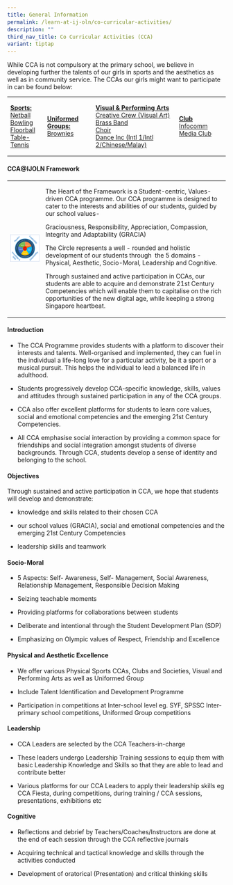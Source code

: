 ```yaml
---
title: General Information
permalink: /learn-at-ij-oln/co-curricular-activities/
description: ""
third_nav_title: Co Curricular Activities (CCA)
variant: tiptap
---
```

<p>While CCA is not compulsory at the primary school, we believe in developing
further the talents of our girls in sports and the aesthetics as well as
in community service. The CCAs our girls might want to participate in can
be found below:</p>
<table style="minWidth: 100px">
<colgroup>
<col>
<col>
<col>
<col>
</colgroup>
<tbody>
<tr>
<td rowspan="1" colspan="1">
<p><strong><u>Sports:<br></u></strong>  <a href="/learn-at-ij-oln/cca/netball" rel="noopener" target="_self">Netball</a>
<br><a href="/learn-at-ij-oln/cca/bowling" rel="noopener" target="_self">Bowling</a>
<br><a href="/learn-at-ij-oln/cca/floorball" rel="noopener" target="_self">Floorball</a>
<br><a href="/learn-at-ij-oln/cca/tabletennis" rel="noopener" target="_self">Table-Tennis</a>
</p>
</td>
<td rowspan="1" colspan="1">
<p><strong><u>Uniformed Groups:<br></u></strong><a href="/learn-at-ij-oln/cca/brownies" rel="noopener" target="_self">Brownies</a>&nbsp;</p>
</td>
<td rowspan="1" colspan="1">
<p><strong><u>Visual &amp; Performing Arts<br></u></strong><a href="/learn-at-ij-oln/cca/creativecrew" rel="noopener" target="_self">Creative Crew (Visual Art)</a>
<br><a href="/learn-at-ij-oln/cca/brassband" rel="noopener" target="_self">Brass Band</a>
<br><a href="/learn-at-ij-oln/cca/choir" rel="noopener" target="_self">Choir</a>
<br><a href="/learn-at-ij-oln/cca/danceinc" rel="noopener" target="_self">Dance Inc (Intl 1/Intl 2/Chinese/Malay)</a>
</p>
</td>
<td rowspan="1" colspan="1">
<p><strong><u>Club</u></strong>
<br><a href="/learn-at-ij-oln/cca/infomediaclub" rel="noopener" target="_self">Infocomm Media Club</a>
</p>
</td>
</tr>
</tbody>
</table>
<h4><strong>CCA@IJOLN Framework</strong></h4>
<table style="minWidth: 50px">
<colgroup>
<col>
<col>
</colgroup>
<tbody>
<tr>
<td rowspan="1" colspan="1">
<div class="isomer-image-wrapper">
<img style="width: 100%" height="auto" width="100%" src="/images/cca.png">
</div>
</td>
<td rowspan="1" colspan="1">
<p>The Heart of the Framework is a Student-centric, Values-driven CCA programme.
Our CCA programme is designed to cater to the interests and abilities of
our students, guided by our school values-&nbsp;</p>
<p>Graciousness, Responsibility, Appreciation, Compassion, Integrity and
Adaptability (GRACIA)</p>
<p>The Circle represents a well - rounded and holistic development of our
students through&nbsp; the 5 domains - Physical, Aesthetic, Socio-Moral,
Leadership and Cognitive.</p>
<p>Through sustained and active participation in CCAs, our students are able
to acquire and demonstrate 21st Century Competencies which will enable
them to capitalise on the rich opportunities of the new digital age, while
keeping a strong Singapore heartbeat.</p>
</td>
</tr>
</tbody>
</table>
<h4><strong>Introduction</strong></h4>
<ul data-tight="true" class="tight">
<li>
<p>The CCA Programme provides students with a platform to discover their
interests and talents. Well-organised and implemented, they can fuel in
the individual a life-long love for a particular activity, be it a sport
or a musical pursuit. This helps the individual to lead a balanced life
in adulthood.</p>
</li>
<li>
<p>Students progressively develop CCA-specific knowledge, skills, values
and attitudes through sustained participation in any of the CCA groups.</p>
</li>
<li>
<p>CCA also offer excellent platforms for students to learn core values,
social and emotional competencies and the emerging 21st Century Competencies.</p>
</li>
<li>
<p>All CCA emphasise social interaction by providing a common space for friendships
and social integration amongst students of diverse backgrounds. Through
CCA, students develop a sense of identity and belonging to the school.</p>
</li>
</ul>
<p></p>
<h4><strong>Objectives<br></strong></h4>
<p>Through sustained and active participation in CCA, we hope that students
will develop and demonstrate:</p>
<p></p>
<ul data-tight="true" class="tight">
<li>
<p>knowledge and skills related to their chosen CCA</p>
</li>
<li>
<p>our school values (GRACIA), social and emotional competencies and the
emerging 21st Century Competencies</p>
</li>
<li>
<p>leadership skills and teamwork</p>
</li>
</ul>
<h4><strong>Socio-Moral</strong></h4>
<ul data-tight="true" class="tight">
<li>
<p>5 Aspects: Self- Awareness, Self- Management, Social Awareness, Relationship
Management, Responsible Decision Making</p>
</li>
<li>
<p>Seizing teachable moments</p>
</li>
<li>
<p>Providing platforms for collaborations between students</p>
</li>
<li>
<p>Deliberate and intentional through the Student Development Plan (SDP)</p>
</li>
<li>
<p>Emphasizing on Olympic values of Respect, Friendship and Excellence</p>
</li>
</ul>
<h4><strong>Physical and Aesthetic Excellence</strong></h4>
<ul data-tight="true" class="tight">
<li>
<p>We offer various Physical Sports CCAs, Clubs and Societies, Visual and
Performing Arts as well as Uniformed Group</p>
</li>
<li>
<p>Include Talent Identification and Development Programme</p>
</li>
<li>
<p>Participation in competitions at Inter-school level eg. SYF, SPSSC Inter-primary
school competitions, Uniformed Group competitions</p>
</li>
</ul>
<h4><strong>Leadership</strong></h4>
<ul data-tight="true" class="tight">
<li>
<p>CCA Leaders are selected by the CCA Teachers-in-charge</p>
</li>
<li>
<p>These leaders undergo Leadership Training sessions to equip them with
basic Leadership Knowledge and Skills so that they are able to lead and
contribute better</p>
</li>
<li>
<p>Various platforms for our CCA Leaders to apply their leadership skills
eg CCA Fiesta, during competitions, during training / CCA sessions, presentations,
exhibitions etc</p>
</li>
</ul>
<h4><strong>Cognitive</strong></h4>
<ul data-tight="true" class="tight">
<li>
<p>Reflections and debrief by Teachers/Coaches/Instructors are done at the
end of each session through the CCA reflective journals</p>
</li>
<li>
<p>Acquiring technical and tactical knowledge and skills through the activities
conducted</p>
</li>
<li>
<p>Development of oratorical (Presentation) and critical thinking skills&nbsp;</p>
</li>
</ul>
<p></p>
